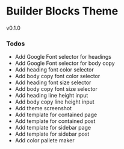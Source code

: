 # Builder Blocks Theme
v0.1.0

### Todos
- Add Google Font selector for headings
- Add Google Font selector for body copy
- Add heading font color selector
- Add body copy font color selector
- Add heading font size selector
- Add body copy font size selector
- Add heading line height input
- Add body copy line height input
- Add theme screenshot
- Add template for contained page
- Add template for contained post
- Add template for sidebar page
- Add template for sidebar post
- Add color pallete maker
